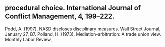 ## procedural choice. International Journal of Conﬂict Management, 4, 199–222.

Podd, A. (1997). NASD discloses disciplinary measures. Wall Street Journal, January 27, B7. Polland, H. (1973). Mediation-arbitration: A trade union view. Monthly Labor Review,
